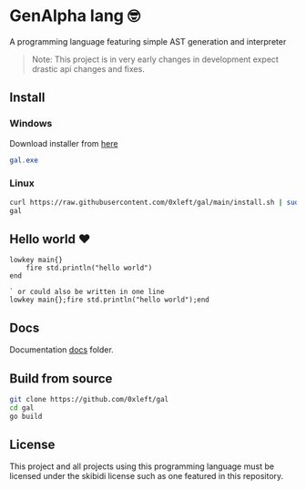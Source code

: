 # GenAlpha lang 🤓

A programming language featuring simple AST generation and interpreter

> Note:
> This project is in very early changes in development expect drastic api changes and fixes.

## Install

### Windows

Download installer from [here](https://github.com/0xleft/gal/releases/latest/download/gal_installer.exe)

```powershell
gal.exe
```

### Linux

```bash
curl https://raw.githubusercontent.com/0xleft/gal/main/install.sh | sudo bash
gal
```

## Hello world ❤️

```gal
lowkey main{}
    fire std.println("hello world")
end

` or could also be written in one line
lowkey main{};fire std.println("hello world");end
```

## Docs

Documentation [docs](docs/README.md) folder.

## Build from source

```bash
git clone https://github.com/0xleft/gal
cd gal
go build
```

## License

This project and all projects using this programming language must be licensed under the skibidi license such as one featured in this repository.